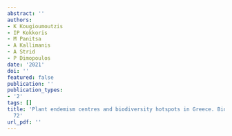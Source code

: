 ```yaml
---
abstract: ''
authors:
- K Kougioumoutzis
- IP Kokkoris
- M Panitsa
- A Kallimanis
- A Strid
- P Dimopoulos
date: '2021'
doi: ''
featured: false
publication: ''
publication_types:
- '2'
tags: []
title: 'Plant endemism centres and biodiversity hotspots in Greece. Biology 10 (2):
  72'
url_pdf: ''
---
```

